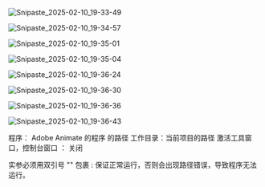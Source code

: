 ![Snipaste_2025-02-10_19-33-49](附件/Snipaste_2025-02-10_19-33-49.png)

![Snipaste_2025-02-10_19-34-57](附件/Snipaste_2025-02-10_19-34-57.png)

![Snipaste_2025-02-10_19-35-01](附件/Snipaste_2025-02-10_19-35-01.png)

![Snipaste_2025-02-10_19-35-04](附件/Snipaste_2025-02-10_19-35-04.png)

![Snipaste_2025-02-10_19-36-24](附件/Snipaste_2025-02-10_19-36-24.png)

![Snipaste_2025-02-10_19-36-30](附件/Snipaste_2025-02-10_19-36-30.png)

![Snipaste_2025-02-10_19-36-36](附件/Snipaste_2025-02-10_19-36-36.png)

![Snipaste_2025-02-10_19-36-43](附件/Snipaste_2025-02-10_19-36-43.png)

程序： Adobe Animate 的程序 的路径
工作目录：当前项目的路径
激活工具窗口，控制台窗口 ： 关闭

实参必须用双引号 "" 包裹 : 保证正常运行，否则会出现路径错误，导致程序无法运行。

